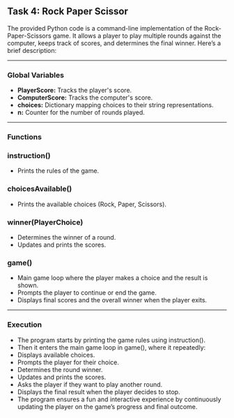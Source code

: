 <h2>Task 4: Rock Paper Scissor</h2>

The provided Python code is a command-line implementation of the Rock-Paper-Scissors game. It allows a player to play multiple rounds against the computer, keeps track of scores, and determines the final winner. Here’s a brief description:

---

<h3> Global Variables </h3>


- <b>PlayerScore:</b> Tracks the player's score.
- <b>ComputerScore:</b> Tracks the computer's score.
- <b>choices:</b> Dictionary mapping choices to their string representations.
- <b>n:</b> Counter for the number of rounds played.

---

<h3> Functions </h3>

<h3> instruction() </h3>

- Prints the rules of the game.

<h3> choicesAvailable() </h3>

- Prints the available choices (Rock, Paper, Scissors).

<h3> winner(PlayerChoice) </h3>

- Determines the winner of a round.
- Updates and prints the scores.

<h3> game() </h3>

- Main game loop where the player makes a choice and the result is shown.
- Prompts the player to continue or end the game.
- Displays final scores and the overall winner when the player exits.

---

<h3> Execution </h3>

- The program starts by printing the game rules using instruction().
- Then it enters the main game loop in game(), where it repeatedly:
- Displays available choices.
- Prompts the player for their choice.
- Determines the round winner.
- Updates and prints the scores.
- Asks the player if they want to play another round.
- Displays the final result when the player decides to stop.
- The program ensures a fun and interactive experience by continuously updating the player on the game’s progress and final outcome.
